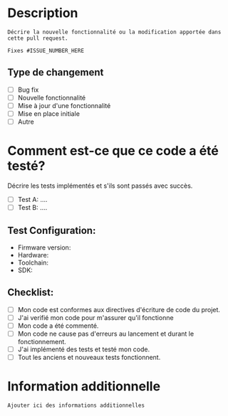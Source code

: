 # Description
    Décrire la nouvelle fonctionnalité ou la modification apportée dans cette pull request.

    Fixes #ISSUE_NUMBER_HERE

## Type de changement
 - [ ] Bug fix
 - [ ] Nouvelle fonctionnalité
 - [ ] Mise à jour d'une fonctionnalité
 - [ ] Mise en place initiale
 - [ ] Autre

# Comment est-ce que ce code a été testé?
 Décrire les tests implémentés et s'ils sont passés avec succès.
   - [ ] Test A: ....
   - [ ] Test B: ....

## Test Configuration:
 * Firmware version:
 * Hardware:
 * Toolchain:
 * SDK:

## Checklist:
 - [ ] Mon code est conformes aux directives d'écriture de code du projet.
 - [ ] J'ai verifié mon code pour m'assurer qu'il fonctionne
 - [ ] Mon code a été commenté.
 - [ ] Mon code ne cause pas d'erreurs au lancement et durant le fonctionnement.
 - [ ] J'ai implémenté des tests et testé mon code.
 - [ ] Tout les anciens et nouveaux tests fonctionnent. 

 # Information additionnelle
    Ajouter ici des informations additionnelles
